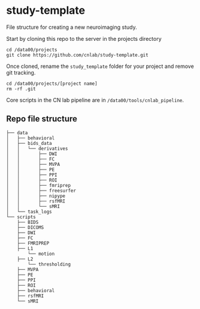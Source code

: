 # study-template

File structure for creating a new neuroimaging study.

Start by cloning this repo to the server in the projects directory

```
cd /data00/projects
git clone https://github.com/cnlab/study-template.git
```

Once cloned, rename the `study_template` folder for your project and remove git tracking.

```
cd /data00/projects/[project name]
rm -rf .git
```

Core scripts in the CN lab pipeline are in `/data00/tools/cnlab_pipeline`. 

## Repo file structure

```
├── data
│   ├── behavioral
│   ├── bids_data
│   │   └── derivatives
│   │       ├── DWI
│   │       ├── FC
│   │       ├── MVPA
│   │       ├── PE
│   │       ├── PPI
│   │       ├── ROI
│   │       ├── fmriprep
│   │       ├── freesurfer
│   │       ├── nipype
│   │       ├── rsfMRI
│   │       └── sMRI
│   └── task_logs
└── scripts
    ├── BIDS
    ├── DICOMS
    ├── DWI
    ├── FC
    ├── FMRIPREP
    ├── L1
    	└── motion
    ├── L2
    	└── thresholding
    ├── MVPA
    ├── PE
    ├── PPI
    ├── ROI
    ├── behavioral
    ├── rsfMRI
    └── sMRI
```

